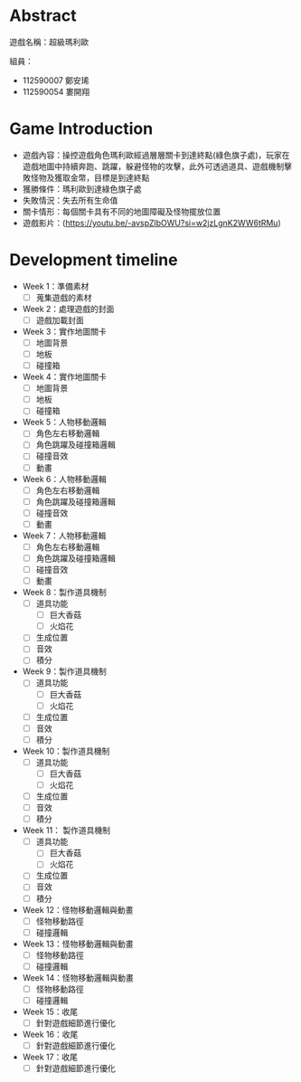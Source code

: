 # Abstract

遊戲名稱：超級瑪利歐

組員：

- 112590007 鄭安琋
- 112590054 婁開翔

# Game Introduction

- 遊戲內容：操控遊戲角色瑪利歐經過層層關卡到達終點(綠色旗子處)，玩家在遊戲地圖中持續奔跑、跳躍，躲避怪物的攻擊，此外可透過道具、遊戲機制擊敗怪物及獲取金幣，目標是到達終點
- 獲勝條件：瑪利歐到達綠色旗子處
- 失敗情況：失去所有生命值
- 關卡情形：每個關卡具有不同的地圖障礙及怪物擺放位置
- 遊戲影片：(https://youtu.be/-avspZlbOWU?si=w2jzLgnK2WW6tRMu)

# Development timeline

- Week 1：準備素材
  - [ ] 蒐集遊戲的素材

- Week 2：處理遊戲的封面
  - [ ] 遊戲加載封面
- Week 3：實作地圖關卡
  - [ ] 地圖背景
  - [ ] 地板
  - [ ] 碰撞箱
- Week 4：實作地圖關卡
  - [ ] 地圖背景
  - [ ] 地板
  - [ ] 碰撞箱

- Week 5：人物移動邏輯
  - [ ] 角色左右移動邏輯
  - [ ] 角色跳躍及碰撞箱邏輯
  - [ ] 碰撞音效  
  - [ ] 動畫
- Week 6：人物移動邏輯
  - [ ] 角色左右移動邏輯
  - [ ] 角色跳躍及碰撞箱邏輯
  - [ ] 碰撞音效
  - [ ] 動畫
- Week 7：人物移動邏輯
  - [ ] 角色左右移動邏輯
  - [ ] 角色跳躍及碰撞箱邏輯
  - [ ] 碰撞音效
  - [ ] 動畫

- Week 8：製作道具機制
  - [ ] 道具功能
      - [ ] 巨大香菇
      - [ ] 火焰花
  - [ ] 生成位置
  - [ ] 音效
  - [ ] 積分
- Week 9：製作道具機制
  - [ ] 道具功能
      - [ ] 巨大香菇
      - [ ] 火焰花
  - [ ] 生成位置
  - [ ] 音效
  - [ ] 積分  
- Week 10：製作道具機制
  - [ ] 道具功能
      - [ ] 巨大香菇
      - [ ] 火焰花
  - [ ] 生成位置
  - [ ] 音效
  - [ ] 積分
- Week 11： 製作道具機制
  - [ ] 道具功能
      - [ ] 巨大香菇
      - [ ] 火焰花
  - [ ] 生成位置
  - [ ] 音效
  - [ ] 積分

- Week 12：怪物移動邏輯與動畫
  - [ ] 怪物移動路徑
  - [ ] 碰撞邏輯
- Week 13：怪物移動邏輯與動畫
  - [ ] 怪物移動路徑
  - [ ] 碰撞邏輯
- Week 14：怪物移動邏輯與動畫
  - [ ] 怪物移動路徑
  - [ ] 碰撞邏輯

- Week 15：收尾
  - [ ] 針對遊戲細節進行優化
- Week 16：收尾
  - [ ] 針對遊戲細節進行優化
- Week 17：收尾
  - [ ] 針對遊戲細節進行優化